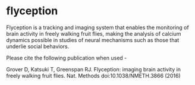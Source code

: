 # flyception

Flyception is a tracking and imaging system that enables the monitoring of brain activity in freely walking fruit flies, making the analysis of calcium dynamics possible in studies of neural mechanisms such as those that underlie social behaviors.

Please cite the following publication when used - 

Grover D, Katsuki T, Greenspan RJ. Flyception: imaging brain activity in freely walking fruit flies. Nat. Methods doi:10.1038/NMETH.3866 (2016)
